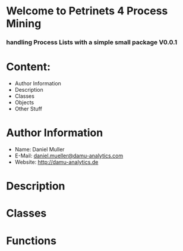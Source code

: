 # Welcome to Petrinets 4 Process Mining
### handling Process Lists with a simple small package V0.0.1

# Content:
- Author Information
- Description
- Classes
- Objects
- Other Stuff

# Author Information
- Name: Daniel Muller
- E-Mail: daniel.mueller@damu-analytics.com
- Website: http://damu-analytics.de

# Description

# Classes

# Functions
